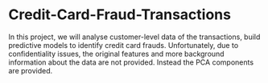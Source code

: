 # Credit-Card-Fraud-Transactions
In this project, we will analyse customer-level data of the transactions, build predictive models to identify credit card frauds. Unfortunately, due to confidentiality issues, the original features and more background information about the data are not provided. Instead the PCA components are provided.

